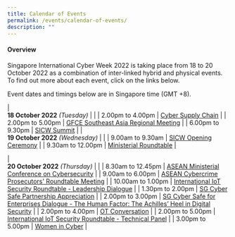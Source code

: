 ```yaml
---
title: Calendar of Events
permalink: /events/calendar-of-events/
description: ""
---
```

#### **Overview**

Singapore International Cyber Week 2022 is taking place from 18 to 20 October 2022 as a combination of inter-linked hybrid and physical events. To find out more about each event, click on the links below.

Event dates and timings below are in Singapore time (GMT +8). 

| <br> **18 October 2022** *(Tuesday)* |                                                                                                |
| 2.00pm to 4.00pm           | [Cyber Supply Chain](/events/18-October-2022/cyber-supply-chain)                                                         |
| 2.00pm to 5.00pm           | [GFCE Southeast Asia Regional Meeting](/events/18-October-2022/gfce)                                                         |
| 6.00pm to 9.30pm           | [SICW Summit](/events/18-October-2022/sicw-summit)                                                         |
| <br> **19 October 2022** *(Wednesday)* |                                                                                                |
| 9.00am to 9.30am           | [SICW Opening Ceremony](/events/19-October-2022/sicw-opening-ceremony)                                                         |
| 9.30am to 12.00pm           | [Ministerial Roundtable](/events/19-October-2022/ministerial-roundtable) |


| <br> **20 October 2022** *(Thursday)* |                                                                                                |
| 8.30am to 12.45pm           | [ASEAN Ministerial Conference on Cybersecurity](/events/20-October-2022/amcc)                                                         |
| 9.00am to 6.00pm           | [ASEAN Cybercrime Prosecutors' Roundtable Meeting](/events/20-October-2022/acprm)                                                         |
| 10.00am to 1.00pm           | [International IoT Security Roundtable - Leadership Dialogue](/events/20-October-2022/IIOTSRT-leadership-dialogue/)                                                         |
| 1.30pm to 2.00pm           | [SG Cyber Safe Partnership Appreciation](/events/20-October-2022/sgcs-partnership-appreciation/)                                                         |
| 2.00pm to 3.00pm           | [SG Cyber Safe for Enterprises Dialogue - The Human Factor: The Achilles’ Heel in Digital Security](/events/20-October-2022/sgcs-enterprises-dialogue/)                                                         |
| 2.00pm to 4.00pm           | [OT Conversation](/events/20-October-2022/ot-conversation)                                                         |
| 2.00pm to 5.00pm           | [International IoT Security Roundtable - Technical Panel](/events/20-October-2022/IIOTSRT-technical-panel)                                                         |
| 3.00pm to 5.00pm           | [Women in Cyber](/events/20-October-2022/women-in-cyber)                                                         |